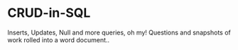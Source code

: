 # CRUD-in-SQL
Inserts, Updates, Null and more queries, oh my!  Questions and snapshots of work rolled into a word document..
